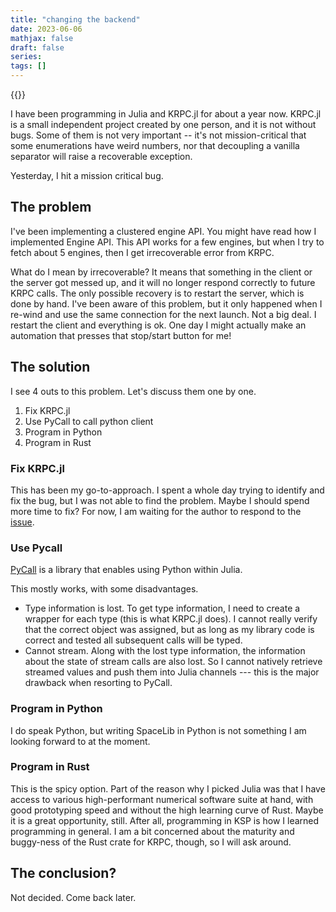 ```yaml
---
title: "changing the backend"
date: 2023-06-06
mathjax: false
draft: false
series:
tags: []
---
```


{{<quote text="Houston, we've had a problem." class="white center" who="13">}}

I have been programming in Julia and KRPC.jl for about a year now. KRPC.jl is a small independent project created by one person, and it is not without bugs. Some of them is not very important -- it's not mission-critical that some enumerations have weird numbers, nor that decoupling a vanilla separator will raise a recoverable exception.

Yesterday, I hit a mission critical bug.

## The problem

I've been implementing a clustered engine API. You might have read how I implemented Engine API. This API works for a few engines, but when I try to fetch about 5 engines, then I get irrecoverable error from KRPC.

What do I mean by irrecoverable? It means that something in the client or the server got messed up, and it will no longer respond correctly to future KRPC calls. The only possible recovery is to restart the server, which is done by hand. I've been aware of this problem, but it only happened when I re-wind and use the same connection for the next launch. Not a big deal. I restart the client and everything is ok. One day I might actually make an automation that presses that stop/start button for me!

## The solution

I see 4 outs to this problem. Let's discuss them one by one.

1. Fix KRPC.jl
1. Use PyCall to call python client
1. Program in Python
1. Program in Rust

### Fix KRPC.jl

This has been my go-to-approach. I spent a whole day trying to identify and fix the bug, but I was not able to find the problem. Maybe I should spend more time to fix? For now, I am waiting for the author to respond to the [issue](https://github.com/BenChung/KRPC.jl/issues/16).

### Use Pycall

[PyCall](https://github.com/JuliaPy/PyCall.jl) is a library that enables using Python within Julia.

This mostly works, with some disadvantages.
- Type information is lost. To get type information, I need to create a wrapper for each type (this is what KRPC.jl does). I cannot really verify that the correct object was assigned, but as long as my library code is correct and tested all subsequent calls will be typed.
- Cannot stream. Along with the lost type information, the information about the state of stream calls are also lost. So I cannot natively retrieve streamed values and push them into Julia channels --- this is the major drawback when resorting to PyCall.

### Program in Python

I do speak Python, but writing SpaceLib in Python is not something I am looking forward to at the moment.

### Program in Rust

This is the spicy option. Part of the reason why I picked Julia was that I have access to various high-performant numerical software suite at hand, with good prototyping speed and without the high learning curve of Rust. Maybe it is a great opportunity, still. After all, programming in KSP is how I learned programming in general. I am a bit concerned about the maturity and buggy-ness of the Rust crate for KRPC, though, so I will ask around.

## The conclusion?

Not decided. Come back later.
